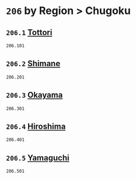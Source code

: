 # `206` by Region > Chugoku

## `206.1` [Tottori](tottori)
`206.101` [](tottori/)

## `206.2` [Shimane](shimane)
`206.201` [](shimane/)

## `206.3` [Okayama](okayama)
`206.301` [](okayama/)

## `206.4` [Hiroshima](hiroshima)
`206.401` [](hiroshima/)

## `206.5` [Yamaguchi](yamaguchi)
`206.501` [](yamaguchi/)
